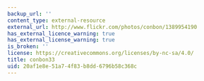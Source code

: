 ```yaml
---
backup_url: ''
content_type: external-resource
external_url: http://www.flickr.com/photos/conbon/1389954190
has_external_licence_warning: true
has_external_license_warning: true
is_broken: ''
license: https://creativecommons.org/licenses/by-nc-sa/4.0/
title: conbon33
uid: 20af1e8e-51a7-4f83-b8dd-6796b58c368c
---
```

